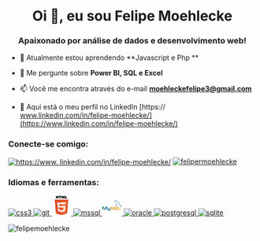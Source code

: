 <h1 align="center">Oi 👋, eu sou Felipe Moehlecke</h1>
<h3 align="center">Apaixonado por análise de dados e desenvolvimento web!</h3>

- 🌱 Atualmente estou aprendendo **Javascript e Php **

- 💬 Me pergunte sobre **Power BI, SQL e Excel**

- 📫 Você me encontra através do e-mail **moehleckefelipe3@gmail.com**

- 📄 Aqui está o meu perfil no LinkedIn [https:// www.linkedin.com/in/felipe-moehlecke/](https://www.linkedin.com/in/felipe-moehlecke/)

<h3 align="left">Conecte-se comigo:</h3>
<p align ="esquerda">
<a href="https://linkedin.com/in/https://www.linkedin.com/in/felipe-moehlecke/" target="blank"><img align="center" src="https://raw.githubusercontent.com/rahuldkjain/github-profile-readme-generator/master/src/images/icons/Social/linked-in-alt.svg" alt="https://www. linkedin.com/in/felipe-moehlecke/" height="30" width="40" /></a>
<a href="https://instagram.com/felipermoehlecke" target="blank"><img alinhar="center" src="https://raw.githubusercontent.com/rahuldkjain/github-profile-readme-generator/master/src/images/icons/Social/instagram.svg" alt="felipermoehlecke" height=" 30" width="40" /></a>
</p>

<h3 align="left">Idiomas e ferramentas:</h3>
<p align="left"> <a href="https://www.w3schools.com/css/" target="_blank" rel="noreferrer"> <img src="https://raw.githubusercontent. com/devicons/devicon/master/icons/css3/css3-original-wordmark.svg" alt="css3" width="40" height="40"/> </a> <a href="https:// git-scm.com/" target="_blank" rel="noreferrer"> <img src="https://www.vectorlogo.zone/logos/git-scm/git-scm-icon.svg" alt=" git" width="40" height="40"/> </a> <a href="https://www.w3.org/html/" target="_blank" rel="noreferrer"> <img src ="https://raw.githubusercontent.com/devicons/devicon/master/icons/html5/html5-original-wordmark.svg" alt="html5" width="40" height="40"/> </a > <a href="https://www.microsoft.com/en-us/sql-server" target="_blank" rel="noreferrer"> <img src="https://www.svgrepo.com/ show/303229/microsoft-sql-server-logo.svg" alt="mssql" width="40" height="40"/> </a> <a href="https://www.mysql.com/ "target="_blank" rel="noreferrer"> <img src="https://raw.githubusercontent.com/devicons/devicon/master/icons/mysql/mysql-original-wordmark.svg" alt="mysql" width="40" height="40"/> </a> <a href="https://www.oracle.com/" target="_blank" rel="noreferrer"> <img src="https: //raw.githubusercontent.com/devicons/devicon/master/icons/oracle/oracle-original.svg" alt="oracle" width="40" height="40"/> </a> <a href=" https://www.postgresql.org" target="_blank" rel="noreferrer"> <img src="https://raw.githubusercontent.com/devicons/devicon/master/icons/postgresql/postgresql-original- wordmark.svg" alt="postgresql" width="40" height="40"/> </a> <a href="https://www.sqlite.org/" target="_blank" rel="noreferrer "> <img src="https://www.vectorlogo.zone/logos/sqlite/sqlite-icon.svg" alt="sqlite" width="40" height="40"/> </a> </ p>

<p><img align="center" src="https://github-readme-stats.vercel.app/api/top-langs?username=felipemoehlecke&show_icons=true&locale=en&layout=compact" alt="felipemoehlecke" /></p>

<!---
- 👋 Hi, I’m Felipe Moehlecke
- 👀 I’m interested in ...
- 🌱 I’m currently learning ...
- 💞️ I’m looking to collaborate on ...
- 📫 How to reach me ...

felipemoehlecke/felipemoehlecke is a ✨ special ✨ repository because its `README.md` (this file) appears on your GitHub profile.
You can click the Preview link to take a look at your changes.
--->
